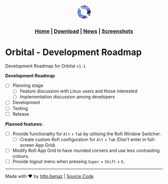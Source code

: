 <title>

Orbital Desktop Environment

</title>

<link rel="shortcut icon" type="image/png" href="../assets/logo.png">

<center>

<img src="../assets/logo.png" width="10%" />

</center>

<h3 style="text-align: center;">

<a href="https://OrbitalDE.github.io">Home</a> | <a href="../download">Download</a> | <a href="#">News</a> | <a href="../screenshots">Screenshots</a>

</h3>

# Orbital - Development Roadmap

Development Roadmap for Orbital `v1.1`

**Development Roadmap**
- [ ] Planning stage
    - [ ] Feature discussion with Linux users and those interested
    - [ ] Implementation discussion among developers
- [ ] Development
- [ ] Testing
- [ ] Release

**Planned features:**
- [ ] Provide functionality for `Alt` + `Tab` by utilising the Rofi Window Switcher.
    - [ ] Create custom Rofi configuration for `Alt` + `Tab` (Don't enter in full-screen App Grid)
- [ ] Modify Rofi App Grid to have rounded corners and use less contrasting colours.
- [ ] Provide logout menu when pressing `Super` +  `Shift` + `E`.

<hr />

<p style="text-align: center;">

Made with ❤️ by <a href="https://github.com/httpllamaz" target="_blank">http.llamaz</a> | <a href="https://github.com/OrbitalDE" target="_blank">Source Code</a>

</p>